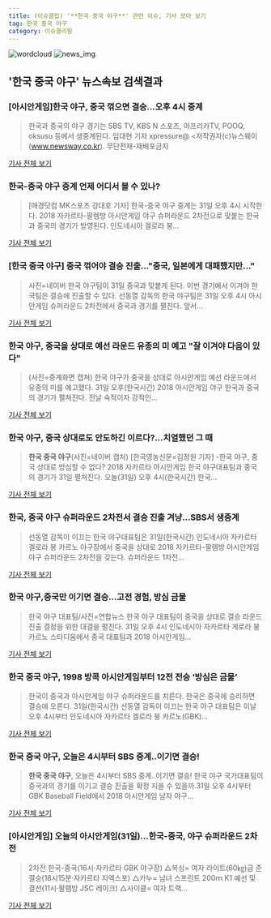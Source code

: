 ```yaml
---
title: (이슈클립) '**한국 중국 야구**' 관련 이슈, 기사 모아 보기
tag: 한국 중국 야구
category: 이슈클리핑
---
```

![wordcloud](https://s3.ap-northeast-2.amazonaws.com/lyrics101-wordcloud/2018-08-31-1535695415.png)
![news_img](https://user-images.githubusercontent.com/42597476/44507050-1206f400-a6e4-11e8-8d98-7ffbfebb353f.png)
## **'**한국 중국 야구**'** 뉴스속보 검색결과
### [아시안게임]한국 야구, 중국 꺾으면 결승…오후 4시 중계

>한국과 중국의 야구 경기는 SBS TV, KBS N 스포츠, 아프리카TV, POOQ, oksusu 등에서 생중계된다. 임대현 기자 xpressure@ <저작권자(c)뉴스웨이(www.newsway.co.kr). 무단전재-재배포금지

<a href="http://www.newsway.co.kr/news/view?tp=1&ud=2018083114125105290" target="_blank">기사 전체 보기</a>

### 한국-중국 야구 중계 언제 어디서 볼 수 있나?

>[매경닷컴 MK스포츠 강대호 기자] 한국-중국 야구 중계는 31일 오후 4시 시작한다. 2018 자카르타-팔렘방 아시안게임 야구 슈퍼라운드 2차전으로 맞붙는 한국과 중국의 경기가 방영된다. 인도네시아 겔로라 붕...

<a href="http://sports.mk.co.kr/view.php?year=2018&no=549437" target="_blank">기사 전체 보기</a>

### [**한국 중국 야구**] 중국 꺾어야 결승 진출..."중국, 일본에게 대패했지만..."

>사진=네이버 한국 야구팀이 31일 중국과 맞붙게 된다. 이번 경기에서 이겨야 한국팀은 결승에 진출할 수 있다. 선동열 감독의 한국 야구팀은 31일 오후 4시 아시안게임 슈퍼라운드 2차전에서 중국과 경기를 펼친다. 앞서...

<a href="http://www.gukjenews.com/news/articleView.html?idxno=983888" target="_blank">기사 전체 보기</a>

### 한국 야구, 중국을 상대로 예선 라운드 유종의 미 예고 "잘 이겨야 다음이 있다"

>(사진=중계화면 캡쳐) 한국 야구가 중국을 상대로 아시안게임 예선 라운드에서 유종의 미를 예고했다. 31일 오후(한국시간) 2018 아시안게임 야구 한국과 중국의 경기가 펼쳐진다.  전날 숙적이자 강적인...

<a href="http://www.siminilbo.co.kr/news/articleView.html?idxno=577893" target="_blank">기사 전체 보기</a>

### 한국 야구, 중국 상대로도 안도하긴 이르다?…치열했던 그 때

>**한국 중국 야구**(사진=네이버 캡처) [한국영농신문=김정원 기자] -한국 야구, 중국 상대로 방심할 수 없다? 2018 자카르타 아시안게임 한국 야구대표팀과 중국의 경기가 31일 펼쳐진다. 오늘(31일) 오후 4시(한국시간) 한국...

<a href="http://www.youngnong.co.kr/news/articleView.html?idxno=15265" target="_blank">기사 전체 보기</a>

### 한국, 중국 야구 슈퍼라운드 2차전서 결승 진출 겨냥…SBS서 생중계

>선동열 감독이 이끄는 한국 야구대표팀은 31일(한국시간) 인도네시아 자카르타 겔로라 붕 카르노 야구장에서 중국을 상대로 2018 자카르타-팔렘방 아시안게임 야구 슈퍼라운드 2차전을 갖는다. 슈퍼라운드 1차전...

<a href="http://stoo.asiae.co.kr/news/naver_view.htm?idxno=2018083114540054366" target="_blank">기사 전체 보기</a>

### 한국 야구,중국만 이기면 결승…고전 경험, 방심 금물

>한국 야구 대표팀/사진=연합뉴스 한국 야구 대표팀이 중국을 상대로 결승 라운드 진출 결정을 위한 대결을 펼친다. 31일 오후 4시 인도네시아 자카르타 게로라 붕 카르노 스타디움에서 중국 대표팀과 2018 아시안게임...

<a href="http://view.asiae.co.kr/news/view.htm?idxno=2018083114301296031" target="_blank">기사 전체 보기</a>

### **한국 중국 야구**, 1998 방콕 아시안게임부터 12전 전승 ‘방심은 금물’

>한국이 중국과 아시안게임 야구 슈퍼라운드를 치른다. 한국은 중국에 승리하면 결승에 오른다. 31일(한국시간) 선동열 감독이 이끄는 한국 야구 대표팀은 이날 오후 4시부터 인도네시아 자카르타 겔로라 붕 카르노(GBK)...

<a href="http://news.mtn.co.kr/newscenter/news_viewer.mtn?gidx=2018083114180180068" target="_blank">기사 전체 보기</a>

### **한국 중국 야구**, 오늘은 4시부터 SBS 중계..이기면 결승!

>**한국 중국 야구**, 오늘은 4시부터 SBS 중계..이기면 결승! 한국 야구 국가대표팀이 중국과의 경기를 이기고 결승 진출을 확정 지을 수 있을까.31일 오후 4시부터 GBK Baseball Field에서 2018 아시안게임 남자 야구...

<a href="http://www.viva100.com/main/view.php?key=20180831001448338" target="_blank">기사 전체 보기</a>

### [아시안게임] 오늘의 아시안게임(31일)…한국-중국, 야구 슈퍼라운드 2차전

>2차전 한국-중국(16시·자카르타 GBK 야구장) △복싱= 여자 라이트(60㎏)급 준결승(18시15분·자카르타 지엑스포) △카누= 남녀 스프린트 200ｍ K1 예선 및 결선(11시·팔렘방 JSC 레이크) △사이클= 여자 트랙...

<a href="http://www.ajunews.com/view/20180831074047720" target="_blank">기사 전체 보기</a>


